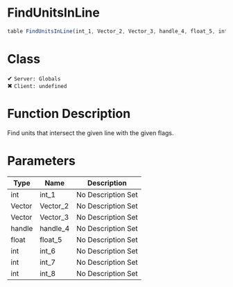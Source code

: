 # FindUnitsInLine
```js
table FindUnitsInLine(int_1, Vector_2, Vector_3, handle_4, float_5, int_6, int_7, int_8)
```
# Class
✔ `Server: Globals`  
✖ `Client: undefined`  

# Function Description
Find units that intersect the given line with the given flags.
# Parameters
Type|Name|Description
--|--|--
int|int_1|No Description Set
Vector|Vector_2|No Description Set
Vector|Vector_3|No Description Set
handle|handle_4|No Description Set
float|float_5|No Description Set
int|int_6|No Description Set
int|int_7|No Description Set
int|int_8|No Description Set
